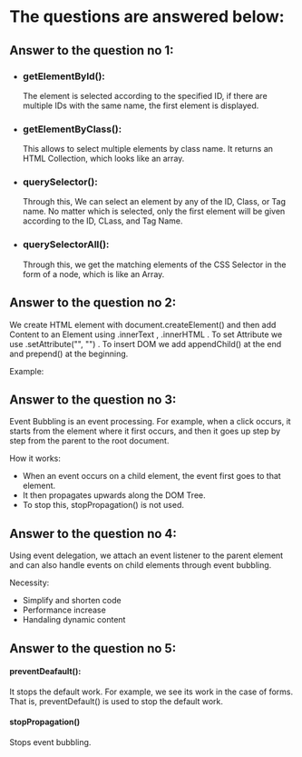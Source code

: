 # The questions are answered below:

## Answer to the question no 1:

- ### getElementById():

  The element is selected according to the specified ID, if there are multiple IDs with the same name, the first element is displayed.

- ### getElementByClass():

  This allows to select multiple elements by class name. It returns an HTML Collection, which looks like an array.

- ### querySelector():

  Through this, We can select an element by any of the ID, Class, or Tag name. No matter which is selected, only the first element will be given according to the ID, CLass, and Tag Name.

- ### querySelectorAll():
  Through this, we get the matching elements of the CSS Selector in the form of a node, which is like an Array.

## Answer to the question no 2:

We create HTML element with document.createElement() and then add Content to an Element using .innerText , .innerHTML . To set Attribute we use .setAttribute("", "") . To insert DOM we add appendChild() at the end and prepend() at the beginning.

Example:

<script>
    const newPara = document.createElement("p");
    nawPara.textContent = "This is a new paragraph.";
    nawPara.className = "highlight";
    nawPara.setAttribute("id", "para1");
    document.getElementById("container").appendChild(nawPara);
  </script>

## Answer to the question no 3:

Event Bubbling is an event processing. For example, when a click occurs, it starts from the element where it first occurs, and then it goes up step by step from the parent to the root document.

How it works:

- When an event occurs on a child element, the event first goes to that element.
- It then propagates upwards along the DOM Tree.
- To stop this, stopPropagation() is not used.

## Answer to the question no 4:

Using event delegation, we attach an event listener to the parent element and can also handle events on child elements through event bubbling.

Necessity:

- Simplify and shorten code
- Performance increase
- Handaling dynamic content

## Answer to the question no 5:

#### preventDeafault():

It stops the default work. For example, we see its work in the case of forms. That is, preventDefault() is used to stop the default work.

#### stopPropagation()

Stops event bubbling.
